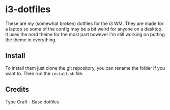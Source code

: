 # i3-dotfiles

These are my (somewhat broken) dotfiles for the i3 WM. They are made for a laptop so some of the config may be a bit weird for anyone on a desktop. It uses the nord theme for the most part however I'm still working on putting the theme in everything.

## Install

To install them just clone the git repository, you can rename the folder if you want to. Then run the `install.sh` file.

## Credits

Type Craft - Base dotfiles
